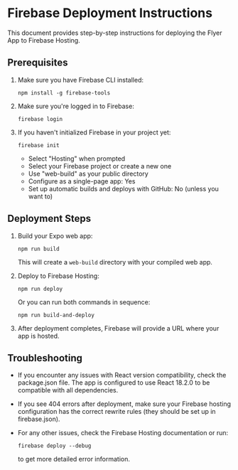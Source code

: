 # Firebase Deployment Instructions

This document provides step-by-step instructions for deploying the Flyer App to Firebase Hosting.

## Prerequisites

1. Make sure you have Firebase CLI installed:
   ```
   npm install -g firebase-tools
   ```

2. Make sure you're logged in to Firebase:
   ```
   firebase login
   ```

3. If you haven't initialized Firebase in your project yet:
   ```
   firebase init
   ```
   - Select "Hosting" when prompted
   - Select your Firebase project or create a new one
   - Use "web-build" as your public directory
   - Configure as a single-page app: Yes
   - Set up automatic builds and deploys with GitHub: No (unless you want to)

## Deployment Steps

1. Build your Expo web app:
   ```
   npm run build
   ```
   This will create a `web-build` directory with your compiled web app.

2. Deploy to Firebase Hosting:
   ```
   npm run deploy
   ```
   Or you can run both commands in sequence:
   ```
   npm run build-and-deploy
   ```

3. After deployment completes, Firebase will provide a URL where your app is hosted.

## Troubleshooting

- If you encounter any issues with React version compatibility, check the package.json file. The app is configured to use React 18.2.0 to be compatible with all dependencies.

- If you see 404 errors after deployment, make sure your Firebase hosting configuration has the correct rewrite rules (they should be set up in firebase.json).

- For any other issues, check the Firebase Hosting documentation or run:
  ```
  firebase deploy --debug
  ```
  to get more detailed error information.